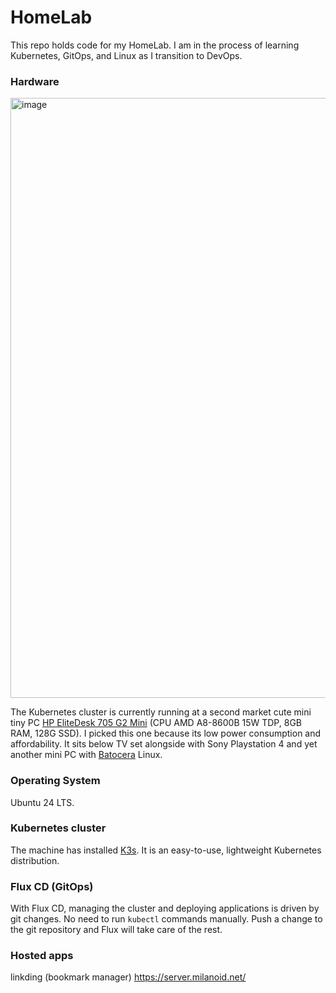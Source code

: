 # HomeLab

This repo holds code for my HomeLab. I am in the process of learning Kubernetes, GitOps, and Linux as I transition to DevOps.

### Hardware

<img width="1280" height="960" alt="image" src="https://github.com/user-attachments/assets/d9e7abdb-89a0-47ca-9fee-3ea338af9414" />


The Kubernetes cluster is currently running at a second market cute mini tiny PC [HP EliteDesk 705 G2 Mini](https://milanoidx.substack.com/p/homelab-the-hardware) (CPU AMD A8-8600B 15W TDP, 8GB RAM, 128G SSD). I picked this one because its low power consumption and affordability. It sits below TV set alongside with Sony Playstation 4 and yet another mini PC with [Batocera](https://batocera.org/) Linux.

### Operating System

Ubuntu 24 LTS.

### Kubernetes cluster

The machine has installed [K3s](https://k3s.io/). It is an easy-to-use, lightweight Kubernetes distribution.

### Flux CD (GitOps)

With Flux CD, managing the cluster and deploying applications is driven by git changes. No need to run `kubectl` commands manually. Push a change to the git repository and Flux will take care of the rest.

### Hosted apps

linkding (bookmark manager) https://server.milanoid.net/
